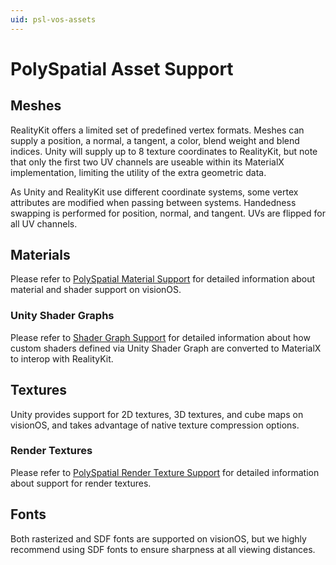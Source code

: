 ```yaml
---
uid: psl-vos-assets
---
```

# PolySpatial Asset Support

## Meshes
RealityKit offers a limited set of predefined vertex formats. Meshes can supply a position, a normal, a tangent, a color, blend weight and blend indices. Unity will supply up to 8 texture coordinates to RealityKit, but note that only the first two UV channels are useable within its MaterialX implementation, limiting the utility of the extra geometric data. 

As Unity and RealityKit use different coordinate systems, some vertex attributes are modified when passing between systems. Handedness swapping is performed for position, normal, and tangent. UVs are flipped for all UV channels. 

## Materials
Please refer to [PolySpatial Material Support](Materials.md) for detailed information about material and shader support on visionOS.

### Unity Shader Graphs
Please refer to [Shader Graph Support](ShaderGraph.md) for detailed information about how custom shaders defined via Unity Shader Graph are converted to MaterialX to interop with RealityKit.

## Textures
Unity provides support for 2D textures, 3D textures, and cube maps on visionOS, and takes advantage of native texture compression options. 

### Render Textures
Please refer to [PolySpatial Render Texture Support](RenderTextures.md) for detailed information about support for render textures.

## Fonts
Both rasterized and SDF fonts are supported on visionOS, but we highly recommend using SDF fonts to ensure sharpness at all viewing distances.
